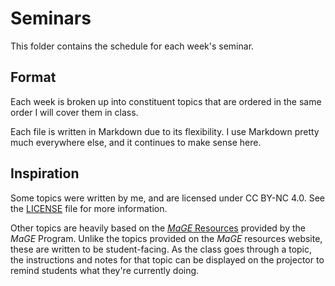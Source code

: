 # Seminars

This folder contains the schedule for each week's seminar.

## Format

Each week is broken up into constituent topics that are ordered in the same order I will cover them in class.

Each file is written in Markdown due to its flexibility.
I use Markdown pretty much everywhere else, and it continues to make sense here.

## Inspiration

Some topics were written by me, and are licensed under CC BY-NC 4.0.
See the [LICENSE](../LICENSE) file for more information.

Other topics are heavily based on the [*MaGE* Resources](https://sites.google.com/mtholyoke.edu/mage-training-curriculum/home) provided by the *MaGE* Program.
Unlike the topics provided on the *MaGE* resources website, these are written to be student-facing.
As the class goes through a topic, the instructions and notes for that topic can be displayed on the projector to remind students what they're currently doing.
